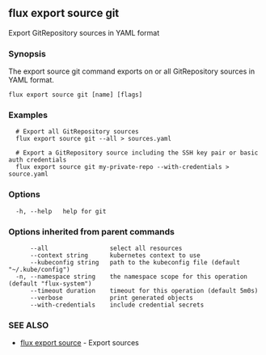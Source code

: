 ## flux export source git

Export GitRepository sources in YAML format

### Synopsis

The export source git command exports on or all GitRepository sources in YAML format.

```
flux export source git [name] [flags]
```

### Examples

```
  # Export all GitRepository sources
  flux export source git --all > sources.yaml

  # Export a GitRepository source including the SSH key pair or basic auth credentials
  flux export source git my-private-repo --with-credentials > source.yaml

```

### Options

```
  -h, --help   help for git
```

### Options inherited from parent commands

```
      --all                 select all resources
      --context string      kubernetes context to use
      --kubeconfig string   path to the kubeconfig file (default "~/.kube/config")
  -n, --namespace string    the namespace scope for this operation (default "flux-system")
      --timeout duration    timeout for this operation (default 5m0s)
      --verbose             print generated objects
      --with-credentials    include credential secrets
```

### SEE ALSO

* [flux export source](flux_export_source.md)	 - Export sources

